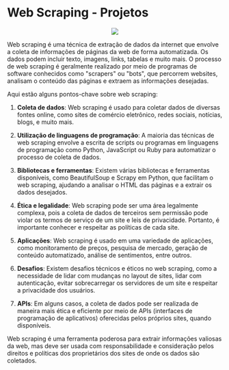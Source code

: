 # Web Scraping - Projetos

<p align="center">
  <img src=https://files.catbox.moe/j7tibw.png>
</p>


Web scraping é uma técnica de extração de dados da internet que envolve a coleta de informações de páginas da web de forma automatizada. Os dados podem incluir texto, imagens, links, tabelas e muito mais. O processo de web scraping é geralmente realizado por meio de programas de software conhecidos como "scrapers" ou "bots", que percorrem websites, analisam o conteúdo das páginas e extraem as informações desejadas.

Aqui estão alguns pontos-chave sobre web scraping:

1. **Coleta de dados**: Web scraping é usado para coletar dados de diversas fontes online, como sites de comércio eletrônico, redes sociais, notícias, blogs, e muito mais.

2. **Utilização de linguagens de programação**: A maioria das técnicas de web scraping envolve a escrita de scripts ou programas em linguagens de programação como Python, JavaScript ou Ruby para automatizar o processo de coleta de dados.

3. **Bibliotecas e ferramentas**: Existem várias bibliotecas e ferramentas disponíveis, como BeautifulSoup e Scrapy em Python, que facilitam o web scraping, ajudando a analisar o HTML das páginas e a extrair os dados desejados.

4. **Ética e legalidade**: Web scraping pode ser uma área legalmente complexa, pois a coleta de dados de terceiros sem permissão pode violar os termos de serviço de um site e leis de privacidade. Portanto, é importante conhecer e respeitar as políticas de cada site.

5. **Aplicações**: Web scraping é usado em uma variedade de aplicações, como monitoramento de preços, pesquisa de mercado, geração de conteúdo automatizado, análise de sentimentos, entre outros.

6. **Desafios**: Existem desafios técnicos e éticos no web scraping, como a necessidade de lidar com mudanças no layout de sites, lidar com autenticação, evitar sobrecarregar os servidores de um site e respeitar a privacidade dos usuários.

7. **APIs**: Em alguns casos, a coleta de dados pode ser realizada de maneira mais ética e eficiente por meio de APIs (interfaces de programação de aplicativos) oferecidas pelos próprios sites, quando disponíveis.

Web scraping é uma ferramenta poderosa para extrair informações valiosas da web, mas deve ser usada com responsabilidade e consideração pelos direitos e políticas dos proprietários dos sites de onde os dados são coletados.
